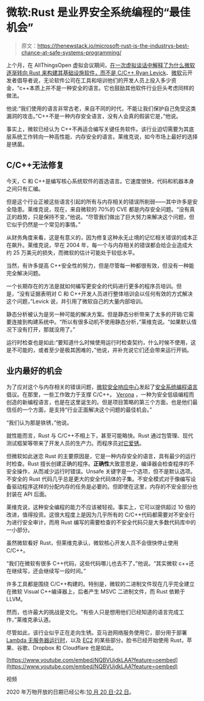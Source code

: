 # 微软:Rust 是业界安全系统编程的“最佳机会”

> 原文：<https://thenewstack.io/microsoft-rust-is-the-industrys-best-chance-at-safe-systems-programming/>

上个月，在 AllThingsOpen 虚拟会议期间，[在一次虚拟谈话中解释了为什么微软逐渐转向 Rust 来构建其基础设施软件，而不是 C/C++,](https://youtu.be/NQBVUjdkLAA)[Ryan Levick](https://github.com/rylev)、[微软](https://www.microsoft.com)云开发者倡导者说，无论软件公司在工具和培训他们的开发人员上投入多少资金，“c++本质上并不是一种安全的语言。它也鼓励其他软件行业巨头考虑同样的做法。

他说:“我们使用的语言非常古老，来自不同的时代，不能让我们保护自己免受这类漏洞的攻击。”C++不是一种内存安全语言，没有人会真的假装它是，”他说。

事实上，微软已经认为 C++不再适合编写关键任务软件。该行业迫切需要为其底层系统工作转向一种高性能、内存安全的语言。莱维克说，如今市场上最好的选择是锈菌。

## C/C++无法修复

今天，C 和 C++是编写核心系统软件的首选语言。它速度很快，代码和机器本身之间只有汇编。

但是这个行业正被这些语言引起的所有与内存相关的错误所削弱——其中许多是安全隐患。莱维克说，现在，来自微软的 70%的 CVE 都是内存安全问题。“没有真正的趋势，只是保持不变，”他说。“尽管我们做出了巨大努力来解决这个问题，但它似乎仍然是一个常见的事情。”

从财务角度来看，这是有意义的，因为修复这种永无止境的记忆相关错误的成本正在飙升。莱维克说，早在 2004 年，每一个与内存相关的错误都会给企业造成大约 25 万美元的损失，而微软的估计可能处于较低水平。

当然，有许多提高 C++安全性的努力，但是尽管每一种都很有效，但没有一种能完全解决问题。

一个长期存在的方法是就如何编写更安全的代码进行更多的程序员培训。但是，“没有证据表明对 C 和 C++开发人员进行整体培训会以任何有效的方式解决这个问题，”Levick 说，并引用了微软自己的大量内部培训。

静态分析被认为是另一种可能的解决方案。但是静态分析带来了太多的开销:它需要连接到构建系统中。“所以有很多动机不使用静态分析，”莱维克说。“如果默认情况下没有打开，那就没用了。”

运行时检查也是如此:“要知道什么时候使用运行时检查契约，什么时候不使用，这是不可能的，或者至少是极其困难的，”他说，并补充说它们还会带来运行开销。

## **业内最好的机会**

为了应对这个与内存相关的错误问题，[微软安全响应中心](https://www.microsoft.com/en-us/msrc)发起了[安全系统编程语言](https://www.youtube.com/watch?v=t3dKNcJXtbg)倡议。在那里，一些工作致力于支撑 C/C++。 [Verona](https://github.com/microsoft/verona) ，一种为安全低级编程而创造的新编程语言，也是在这里诞生的。但是项目策略的第三个方面，也是他们最信任的一个方面，是支持“行业正面解决这个问题的最佳机会。”

“我们认为那是铁锈，”他说。

就性能而言，Rust 与 C/C++不相上下，甚至可能略快。Rust 通过包管理、现代测试框架等带来了开发人员的生产力。而程序员[对它爱锈](https://stackoverflow.blog/2020/01/20/what-is-rust-and-why-is-it-so-popular/)。

但微软如此迷恋 Rust 的主要原因是，它是一种内存安全的语言，具有最少的运行时检查。Rust 擅长创建正确的程序。**正确性**大致意思是，编译器会检查程序的不安全操作，从而减少运行时错误。Unsafe 关键字是一个选项，但不是默认选项。不安全的 Rust 代码几乎总是更大的安全代码体的子集。不安全模式对于像编写设备驱动程序这样的分配内存的任务是必要的。但即使在这里，内存的不安全部分也封装在 API 后面。

莱维克说，这种安全编程的能力不应该被轻视。事实上，它可以提供超过 10 倍的改进，值得投资。这很大程度上是因为几乎所有的 C/C++代码都需要对不安全行为进行安全审计，而用 Rust 编写的需要检查的不安全代码只是大多数代码库中的一小部分。

虽然微软看好 Rust，但莱维克承认，微软核心开发人员不会很快停止使用 C/C++。

“我们在微软有很多 C++代码，这些代码哪儿也去不了，”他说。“其实微软 c++还在继续写，还会继续写一段时间。”

许多工具都是围绕 C/C++构建的。特别是，微软的二进制文件现在几乎完全建立在微软 Visual C++编译器上，后者产生 MSVC 二进制文件，而 Rust 依赖于 LLVM。

然而，也许最大的挑战是文化。“有些人只是想用他们已经知道的语言完成工作，”莱维克承认道。

尽管如此，该行业似乎正在走向生锈。亚马逊网络服务使用它，部分用于部署 [Lambda 无服务器运行时](https://aws.amazon.com/lambda/)，以及 [EC2](https://aws.amazon.com/ec2/) 的某些部分。脸书已经开始使用 Rust，苹果、谷歌、Dropbox 和 Cloudflare 也是如此。

[https://www.youtube.com/embed/NQBVUjdkLAA?feature=oembed](https://www.youtube.com/embed/NQBVUjdkLAA?feature=oembed)

视频

2020 年万物开放的日期已经公布:[10 月 20 日-22 日](https://2020.allthingsopen.org/)。

<svg xmlns:xlink="http://www.w3.org/1999/xlink" viewBox="0 0 68 31" version="1.1"><title>Group</title> <desc>Created with Sketch.</desc></svg>
